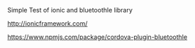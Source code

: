 Simple Test of ionic and bluetoothle library

http://ionicframework.com/

https://www.npmjs.com/package/cordova-plugin-bluetoothle
